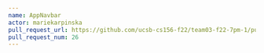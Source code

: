 ```yaml
---
name: AppNavbar
actor: mariekarpinska
pull_request_url: https://github.com/ucsb-cs156-f22/team03-f22-7pm-1/pull/26
pull_request_num: 26
---
```

